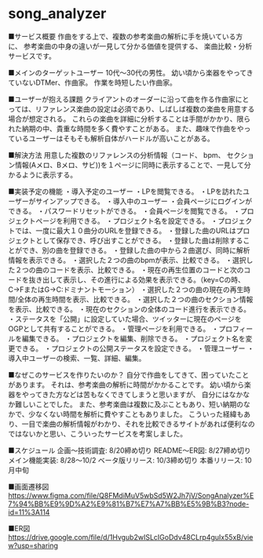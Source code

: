 # song_analyzer

■サービス概要
作曲をする上で、複数の参考楽曲の解析に手を焼いている方に、
参考楽曲の中身の違いが一見して分かる価値を提供する、
楽曲比較・分析サービスです。

■メインのターゲットユーザー
10代〜30代の男性。
幼い頃から楽器をやってきていないDTMer、作曲家。
作業を時短したい作曲家。

■ユーザーが抱える課題
クライアントのオーダーに沿って曲を作る作曲家にとっては、リファレンス楽曲の設定は必須であり、しばしば複数の楽曲を用意する場合が想定される。
これらの楽曲を詳細に分析することは手間がかかり、限られた納期の中、貴重な時間を多く費やすことがある。
また、趣味で作曲をやっているユーザーはそもそも解析自体がハードルが高いことがある。

■解決方法
用意した複数のリファレンスの分析情報（コード、 bpm、 セクション情報(Aメロ、Bメロ、サビ))を１ページに同時に表示することで、一見して分かるように表示する。

■実装予定の機能
・導入予定のユーザー
	・LPを閲覧できる。
		・LPを訪れたユーザーがサインアップできる。
・導入中のユーザー
	・会員ページにログインができる。
		・パスワードリセットができる。
	・会員ページを閲覧できる。
		・プロジェクトページを利用できる。
			・プロジェクト名を設定できる。
			・プロジェクトでは、一度に最大１０曲分のURLを登録できる。
			・登録した曲のURLはプロジェクトとして保存でき、呼び出すことができる。
			・登録した曲は削除することができ、別の曲を登録できる。
			・登録した曲の中から２曲選び、同時に解析情報を表示できる。
				・選択した２つの曲のbpmが表示、比較できる。
				・選択した２つの曲のコードを表示、比較できる。
					・現在の再生位置のコードと次のコードを抜き出して表示し、その進行による効果を表示できる。（key=Cの時、C→FまたはG→C:ドミナントモーション）
				・選択した２つの曲の現在の再生時間/全体の再生時間を表示、比較できる。
				・選択した２つの曲のセクション情報を表示、比較できる。
					・現在のセクションの全体のコード進行を表示できる。
				・ステータスを「公開」に設定していた場合、ツイッターに現在のページをOGPとして共有することができる。
		・管理ページを利用できる。
			・プロフィールを編集できる。
			・プロジェクトを編集、削除できる。
				・プロジェクト名を変更できる。
				・プロジェクトの公開ステータスを設定できる。
・管理ユーザー
	・導入中ユーザーの検索、一覧、詳細、編集。

■なぜこのサービスを作りたいのか？
自分で作曲をしてきて、困っていたことがあります。
それは、参考楽曲の解析に時間がかかることです。
幼い頃から楽器をやってきた方などは苦もなくできてしまうと思いますが、
自分にはなかなか難しいことでした。
また、参考楽曲は複数に及ぶこともあり、短い納期のなかで、少なくない時間を解析に費やすこともありました。
こういった経緯もあり、一目で楽曲の解析情報がわかり、それを比較できるサイトがあれば便利なのではないかと思い、こういったサービスを考案しました。

■スケジュール
企画〜技術調査: 8/20締め切り
README〜ER図: 8/27締め切り
メイン機能実装: 8/28〜10/2
ベータ版リリース: 10/3締め切り
本番リリース: 10月中旬

■画面遷移図
https://www.figma.com/file/Q8FMdiMuV5wbSd5W2Jh7jV/SongAnalyzer%E7%94%BB%E9%9D%A2%E9%81%B7%E7%A7%BB%E5%9B%B3?node-id=11%3A114

■ER図
https://drive.google.com/file/d/1Hvgub2wISLcIGoDdv48CLrp4guIx55xB/view?usp=sharing
